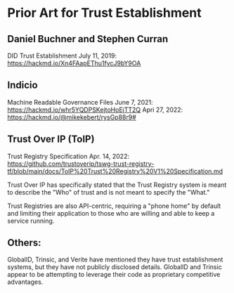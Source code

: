# Prior Art for Trust Establishment

## Daniel Buchner and Stephen Curran
DID Trust Establishment
July 11, 2019: https://hackmd.io/Xn4FAapEThu1fycJ9bY9OA

## Indicio
Machine Readable Governance Files
June 7, 2021: https://hackmd.io/whr5YQDPSKejtoHoEjTT2Q
Apri 27, 2022: https://hackmd.io/@mikekebert/rysGp88r9#

## Trust Over IP (ToIP)
Trust Registry Specification
Apr. 14, 2022: https://github.com/trustoverip/tswg-trust-registry-tf/blob/main/docs/ToIP%20Trust%20Registry%20V1%20Specification.md

Trust Over IP has specifically stated that the Trust Registry system is meant to describe the "Who" of trust and is not meant to specify the "What."

Trust Registries are also API-centric, requiring a "phone home" by default and limiting their application to those who are willing and able to keep a service running.

## Others:
GlobalID, Trinsic, and Verite have mentioned they have trust establishment systems, but they have not publicly disclosed details. GlobalID and Trinsic appear to be attempting to leverage their code as proprietary competitive advantages.